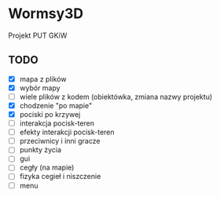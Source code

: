# Wormsy3D
Projekt PUT GKiW

## TODO

- [x] mapa z plików
- [x] wybór mapy
- [ ] wiele plików z kodem (obiektówka, zmiana nazwy projektu)
- [x] chodzenie "po mapie"
- [x] pociski po krzywej
- [ ] interakcja pocisk-teren
- [ ] efekty interakcji pocisk-teren
- [ ] przeciwnicy i inni gracze
- [ ] punkty życia
- [ ] gui
- [ ] cegły (na mapie)
- [ ] fizyka cegieł i niszczenie 
- [ ] menu
